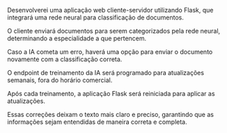 Desenvolverei uma aplicação web cliente-servidor utilizando Flask, que integrará uma rede neural para classificação de documentos.

O cliente enviará documentos para serem categorizados pela rede neural, determinando a especialidade a que pertencem. 

Caso a IA cometa um erro, haverá uma opção para enviar o documento novamente com a classificação correta.

O endpoint de treinamento da IA será programado para atualizações semanais, fora do horário comercial. 

Após cada treinamento, a aplicação Flask será reiniciada para aplicar as atualizações.

Essas correções deixam o texto mais claro e preciso, garantindo que as informações sejam entendidas de maneira correta e completa.

